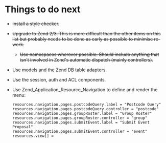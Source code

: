 # Things to do next

* ~~Install a style checker.~~
* ~~Upgrade to Zend 2/3. This is more difficult than the other items on this list but probably needs to be done as early as possible to minimise re-work.~~
    * ~~Use namespaces wherever possible. Should include anything that isn't involved in Zend's automatic dispatch (mainly controllers).~~
* Use models and the Zend DB table adapters.
* Use the session, auth and ACL components.
* Use Zend_Application_Resource_Navigation to define and render the menu:

    ```
    resources.navigation.pages.postcodeQuery.label = "Postcode Query"
    resources.navigation.pages.postcodeQuery.controller = "postcode"
    resources.navigation.pages.groupRoster.label = "Group Roster"
    resources.navigation.pages.groupRoster.controller = "group"
    resources.navigation.pages.submitEvent.label = "Submit Event Proposal"
    resources.navigation.pages.submitEvent.controller = "event"
    resources.view[] =
    ```

